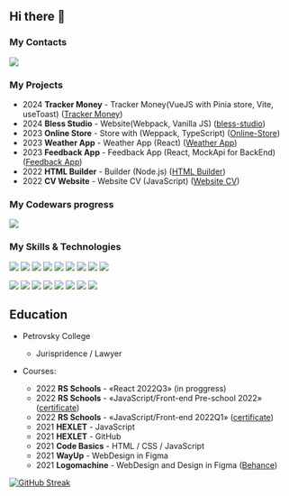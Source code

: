 ## Hi there 👋

### **My Contacts** ###
![](https://img.shields.io/badge/telegram-@albobryshev-blue)

### My Projects
+ 2024 **Tracker Money** - Tracker Money(VueJS with Pinia store, Vite, useToast) ([Tracker Money](https://github.com/AlexBob98/tracker-money/tree/dev))
+ 2024 **Bless Studio** - Website(Webpack, Vanilla JS) ([bless-studio](https://github.com/AlexBob98/bless-studio/tree/gh-pages))
+ 2023 **Online Store** - Store with (Weppack, TypeScript) ([Online-Store](https://github.com/AlexBob98/online-store))
+ 2023 **Weather App** - Weather App (React) ([Weather App](https://github.com/AlexBob98/weather-app/tree/weather-app))
+ 2023 **Feedback App** - Feedback App (React, MockApi for BackEnd) ([Feedback App](https://github.com/AlexBob98/feedback-app/tree/feedback-app))
+ 2022 **HTML Builder** - Builder (Node.js) ([HTML Builder](https://github.com/AlexBob98/HTML-builder))
+ 2022 **CV Website** - Website CV (JavaScript) ([Website CV](https://github.com/AlexBob98/rsschool-cv/tree/gh-pages))

### My Codewars progress
[![](https://www.codewars.com/users/AlexBob98/badges/small)](https://www.codewars.com/users/AlexBob98)  

### **My Skills & Technologies** ##
![](https://img.shields.io/badge/-HTML-black?style=for-the-badge&logo=HTML5&logoColor=red)
![](https://img.shields.io/badge/-CSS-black?style=for-the-badge&logo=CSS3&logoColor=blue)
![](https://img.shields.io/badge/-JavaScript-black?style=for-the-badge&logo=JavaScript&logoColor=yellow)
![](https://img.shields.io/badge/-TypeScript-black?style=for-the-badge&logo=TypeScript&logoColor=blue)
![](https://img.shields.io/badge/-React-black?style=for-the-badge&logo=React&logoColor=cyan)
![](https://img.shields.io/badge/-Vue.js-black?style=for-the-badge&logo=Vue.js&logoColor=green)
![](https://img.shields.io/badge/-Node.JS-black?style=for-the-badge&logo=Node.JS&logoColor=lime)
![](https://img.shields.io/badge/-GitHub-black?style=for-the-badge&logo=GitHub&logoColor=white)
![](https://img.shields.io/badge/-Figma-black?style=for-the-badge&logo=Figma&logoColor=red)

![](https://img.shields.io/badge/-Vercel-black?style=for-the-badge&logo=Vercel&logoColor=red)
![](https://img.shields.io/badge/-Illustrator-black?style=for-the-badge&logo=AdobeIllustrator&logoColor=red)
![](https://img.shields.io/badge/-Photoshop-black?style=for-the-badge&logo=AdobePhotoshop&logoColor=blue)
![](https://img.shields.io/badge/-netlify-black?style=for-the-badge&logo=netlify&logoColor=cyan)
![](https://img.shields.io/badge/-DevTools-black?style=for-the-badge&logo=googlechrome&logoColor=yellow)
![](https://img.shields.io/badge/-Webpack-black?style=for-the-badge&logo=webpack&logoColor=lightblue)
![](https://img.shields.io/badge/-ESLint-black?style=for-the-badge&logo=ESLint&logoColor=purple)
![](https://img.shields.io/badge/-VS%20Code-black?style=for-the-badge&logo=visualstudiocode&logoColor=blue)

## **Education** ##
* Petrovsky College
    + Jurispridence / Lawyer

* Courses:
    + 2022 **RS Schools** - «React 2022Q3» (in proggress)
    + 2022 **RS Schools** - «JavaScript/Front-end Pre-school 2022» ([certificate](https://app.rs.school/certificate/2o2swiid))
    + 2022 **RS Schools** - «JavaScript/Front-end 2022Q1» ([certificate](https://app.rs.school/certificate/zfz5j9t8))
    + 2021 **HEXLET** - JavaScript
    + 2021 **HEXLET** - GitHub
    + 2021 **Code Basics** - HTML / CSS / JavaScript
    + 2021 **WayUp** - WebDesign in Figma
    + 2021 **Logomachine** - WebDesign and Design in Figma ([Behance](https://www.behance.net/albobryshev))
    
[![GitHub Streak](http://github-readme-streak-stats.herokuapp.com?user=AlexBob98&theme=dark&hide_border=true&date_format=j%20M%5B%20Y%5D)](https://git.io/streak-stats)


